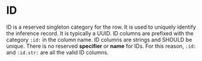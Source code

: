 # ID

ID is a reserved singleton category for the row. It is used to uniquely identify the inference record. It is typically a UUID. ID columns are prefixed with the category `:id:` in the column name. ID columns are strings and SHOULD be unique. There is no reserved **specifier** or **name** for IDs. For this reason, `:id:` and `:id.str:` are all the valid ID columns.
